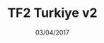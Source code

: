 ---
title: TF2 Turkiye v2
date: 03/04/2017
categories: 
  - MyBB Themes
tags:
  - HTML
  - CSS
  - JavaScript
  - PHP
images: /assets/20220328164834-tf2_turkiye___2017_by_keremer_dbds5ys-fullview.jpg
madefor: https://tf2turkiye.net
---